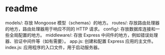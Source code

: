 # readme

models/: 存放 Mongoose 模型（schemas）的地方。
routes/: 存放路由处理器的地方，路由处理器用于响应不同的 HTTP 请求。
config/: 存放数据库连接和一些全局配置的地方。
middleware/: 存放 Express 中间件的地方，例如错误处理器、验证中间件等（如有需要）。
app.js: 创建和配置 Express 应用的主文件。
index.js: 应用程序的入口文件，用于启动服务器。
